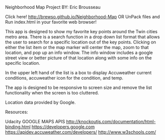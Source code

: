 Neighborhood Map Project BY: Eric Brousseau

Click here!
http://brewso.github.io/Neighborhood-Map
OR
UnPack files and Run index.html in your favorite web browser!


This app is designed to show my favorite key points around the Twin cities metro area.
There is a search function in a drop down list format that allows the user to search for a specific location out of the key points.
Clicking on either the list item or the map marker will center the map, zoom to that location, and pop up an info window.
The info window includes a google street view or better picture of that location along with some info on the specific location.

In the upper left hand of the list is a box to display Accuweather current conditions, accuweather icon for the condition, and temp.

The app is designed to be responsive to screen size and remove the list functionality when the screen is too cluttered.

Location data provided by Google.


Resources:

Udacity GOOGLE MAPS APIS
http://knockoutjs.com/documentation/html-binding.html
https://developers.google.com
https://apidev.accuweather.com/developers/
http://www.w3schools.com/
